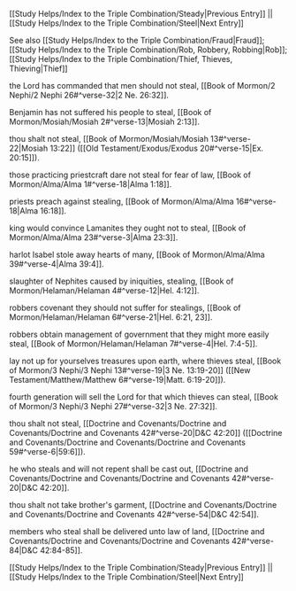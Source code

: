 [[Study Helps/Index to the Triple Combination/Steady|Previous Entry]]  ||  [[Study Helps/Index to the Triple Combination/Steel|Next Entry]]

 See also [[Study Helps/Index to the Triple Combination/Fraud|Fraud]]; [[Study Helps/Index to the Triple Combination/Rob, Robbery, Robbing|Rob]]; [[Study Helps/Index to the Triple Combination/Thief, Thieves, Thieving|Thief]]

 the Lord has commanded that men should not steal, [[Book of Mormon/2 Nephi/2 Nephi 26#^verse-32|2 Ne. 26:32]].

 Benjamin has not suffered his people to steal, [[Book of Mormon/Mosiah/Mosiah 2#^verse-13|Mosiah 2:13]].

 thou shalt not steal, [[Book of Mormon/Mosiah/Mosiah 13#^verse-22|Mosiah 13:22]] ([[Old Testament/Exodus/Exodus 20#^verse-15|Ex. 20:15]]).

 those practicing priestcraft dare not steal for fear of law, [[Book of Mormon/Alma/Alma 1#^verse-18|Alma 1:18]].

 priests preach against stealing, [[Book of Mormon/Alma/Alma 16#^verse-18|Alma 16:18]].

 king would convince Lamanites they ought not to steal, [[Book of Mormon/Alma/Alma 23#^verse-3|Alma 23:3]].

 harlot Isabel stole away hearts of many, [[Book of Mormon/Alma/Alma 39#^verse-4|Alma 39:4]].

 slaughter of Nephites caused by iniquities, stealing, [[Book of Mormon/Helaman/Helaman 4#^verse-12|Hel. 4:12]].

 robbers covenant they should not suffer for stealings, [[Book of Mormon/Helaman/Helaman 6#^verse-21|Hel. 6:21, 23]].

 robbers obtain management of government that they might more easily steal, [[Book of Mormon/Helaman/Helaman 7#^verse-4|Hel. 7:4-5]].

 lay not up for yourselves treasures upon earth, where thieves steal, [[Book of Mormon/3 Nephi/3 Nephi 13#^verse-19|3 Ne. 13:19-20]] ([[New Testament/Matthew/Matthew 6#^verse-19|Matt. 6:19-20]]).

 fourth generation will sell the Lord for that which thieves can steal, [[Book of Mormon/3 Nephi/3 Nephi 27#^verse-32|3 Ne. 27:32]].

 thou shalt not steal, [[Doctrine and Covenants/Doctrine and Covenants/Doctrine and Covenants 42#^verse-20|D&C 42:20]] ([[Doctrine and Covenants/Doctrine and Covenants/Doctrine and Covenants 59#^verse-6|59:6]]).

 he who steals and will not repent shall be cast out, [[Doctrine and Covenants/Doctrine and Covenants/Doctrine and Covenants 42#^verse-20|D&C 42:20]].

 thou shalt not take brother's garment, [[Doctrine and Covenants/Doctrine and Covenants/Doctrine and Covenants 42#^verse-54|D&C 42:54]].

 members who steal shall be delivered unto law of land, [[Doctrine and Covenants/Doctrine and Covenants/Doctrine and Covenants 42#^verse-84|D&C 42:84-85]].

[[Study Helps/Index to the Triple Combination/Steady|Previous Entry]]  ||  [[Study Helps/Index to the Triple Combination/Steel|Next Entry]]